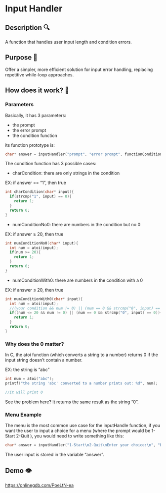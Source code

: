 # Input Handler

## Description :mag:

A function that handles user input length and condition errors.

## Purpose :dart:

Offer a simpler, more efficient solution for input error handling, replacing repetitive while-loop approaches.

## How does it work? :thinking:

### Parameters

Basically, it has 3 parameters:

- the prompt
- the error prompt
- the condition function

its function prototype is:

```c
char* answer = inputHandler("prompt", "error prompt", functionCondition);
```

The condition function has 3 possible cases:

- charCondition: there are only strings in the condition

EX: if answer == “1”, then true

```c
int charCondition(char* input){
  if(strcmp("1", input) == 0){
    return 1;
  }
  return 0;
}
```

- numConditionNo0: there are numbers in the condition but no 0

EX: if answer ≥ 20, then true

```c
int numConditionNo0(char* input){
  int num = atoi(input);
  if(num >= 20){
    return 1;
  }
  return 0;
}
```

- numConditionWith0: there are numbers in the condition with a 0

EX: if answer ≤ 20, then true

```c
int numConditionWith0(char* input){
  int num = atoi(input);
  //(your condition && num != 0) || (num == 0 && strcmp("0", input) == 0)
  if((num <= 20 && num != 0) || (num == 0 && strcmp("0", input) == 0)){
    return 1;
  }
  return 0;
}
```

### Why does the 0 matter?

In C, the atoi function (which converts a string to a number) returns 0 if the input string doesn’t contain a number.

EX: the string is “abc”

```c
int num = atoi("abc");
printf("the string 'abc' converted to a number prints out: %d", num);

//it will print 0
```

See the problem here? It returns the same result as the string “0”.

### Menu Example

The menu is the most common use case for the inputHandle function, if you want the user to input a choice for a menu (where the prompt would be 1-Start 2-Quit ), you would need to write something like this:

```c
char* answer = inputHandler("1-Start\n2-Quit\nEnter your choice:\n", "Error! Please enter a number between 1 and 2:\n", menuCondition);
```

The user input is stored in the variable “answer”.

## Demo :eye:

https://onlinegdb.com/PoeLtN-ea